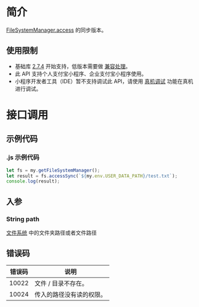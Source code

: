 # 简介

[FileSystemManager.access](https://opendocs.alipay.com/mini/api/0226oe) 的同步版本。

## 使用限制

- 基础库 [2.7.4](https://opendocs.alipay.com/mini/framework/lib-upgrade-v2) 开始支持，低版本需要做 [兼容处理](https://opendocs.alipay.com/mini/framework/compatibility)。
- 此 API 支持个人支付宝小程序、企业支付宝小程序使用。
- 小程序开发者工具（IDE）暂不支持调试此 API，请使用 [真机调试](https://opendocs.alipay.com/mini/ide/remote-debug) 功能在真机进行调试。

# 接口调用

## 示例代码

### .js 示例代码

```javascript
let fs = my.getFileSystemManager();
let result = fs.accessSync(`${my.env.USER_DATA_PATH}/test.txt`);
console.log(result);
```

## 入参

### String path

[文件系统](https://opendocs.alipay.com/mini/03dt4s) 中的文件夹路径或者文件路径

## 错误码

| **错误码** | **说明**                 |
| ---------- | ------------------------ |
| 10022      | 文件 / 目录不存在。      |
| 10024      | 传入的路径没有读的权限。 |
